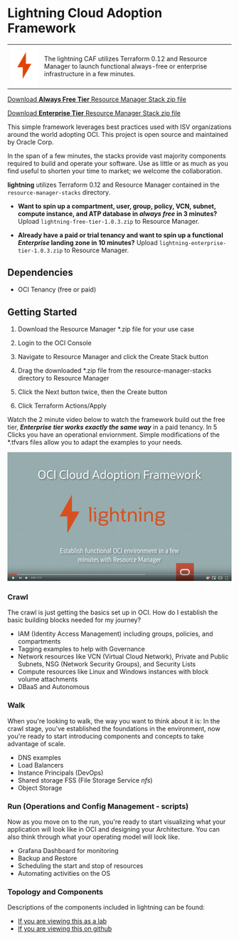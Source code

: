 # Lightning Cloud Adoption Framework

|  | |
| ------------- | ------------- |
| ![Lightning Free](./images/lightning-logo.png) | The lightning CAF utilizes Terraform 0.12 and Resource Manager to launch functional always-free or enterprise infrastructure in a few minutes.    |

[Download **Always Free Tier** Resource Manager Stack zip file](./resource-manager-stacks/lightning-free-tier-1.0.3.zip)

[Download **Enterprise Tier** Resource Manager Stack zip file](./resource-manager-stacks/lightning-enterprise-tier-1.0.3.zip)


This simple framework leverages best practices used with
ISV organizations around the world adopting OCI. This project is open source and maintained by Oracle Corp. 

In the span of a few minutes, the stacks provide vast majority components required to build and operate your software. Use as little or as much as you find useful to shorten your time to market; we welcome the collaboration.

**lightning** utilizes Terraform 0.12 and Resource Manager contained in the ```resource-manager-stacks``` directory. 

- **Want to spin up a compartment, user, group, policy, VCN, subnet, compute instance, and ATP database in *always free* in 3 minutes?** Upload ```lightning-free-tier-1.0.3.zip``` to Resource Manager.

- **Already have a paid or trial tenancy and want to spin up a functional *Enterprise* landing zone in 10 minutes?** Upload ```lightning-enterprise-tier-1.0.3.zip``` to Resource Manager.

## Dependencies

- OCI Tenancy (free or paid)

## Getting Started 

1. Download the Resource Manager *.zip file for your use case

2. Login to the OCI Console 

3. Navigate to Resource Manager and click the Create Stack button 

4. Drag the downloaded *.zip file from the resource-manager-stacks directory to Resource Manager 

5. Click the Next button twice, then the Create button

6. Click Terraform Actions/Apply

Watch the 2 minute video below to watch the framework build out the free tier, _**Enterprise tier works exactly the same way**_ in a paid tenancy. In 5 Clicks you have an operational enviornment. Simple modifications of the *.tfvars files allow you to adapt the examples to your needs.

[![Alt text](./images/lightning-video-thumbnail.png)](https://www.youtube.com/watch?v=T6iDGTWzEWk)


### Crawl

The crawl is just getting the basics set up in OCI. How do I establish the basic building blocks needed for my journey?

- IAM (Identity Access Management) including groups, policies, and compartments
- Tagging examples to help with Governance
- Network resources like VCN (Virtual Cloud Network), Private and Public Subnets, NSG (Network Security Groups), and Security Lists
- Compute resources like Linux and Windows instances with block volume attachments
- DBaaS and Autonomous

### Walk

When you're looking to walk, the way you want to think about it is: In the crawl stage, you've established the foundations in the environment, now you're ready to start introducing components and concepts to take advantage of scale.

- DNS examples
- Load Balancers
- Instance Principals (DevOps)
- Shared storage FSS (File Storage Service *nfs*)
- Object Storage

### Run (Operations and Config Management - scripts)

Now as you move on to the run, you're ready to start visualizing what your application will look like in OCI and designing your Architecture. You can also think through what your operating model will look like.

- Grafana Dashboard for monitoring
- Backup and Restore 
- Scheduling the start and stop of resources
- Automating activities on the OS


### Topology and Components

Descriptions of the components included in lightning can be found:
- [If you are viewing this as a lab](?lab=components)
- [If you are viewing this on github](https://github.com/flavius-dinu/learning-library/blob/master/solutions-library/infrastructure-automation/lightning/components/README.md)
